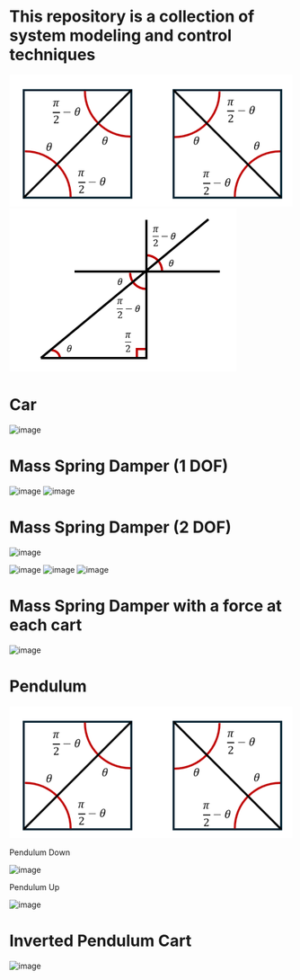 # This repository is a collection of system modeling and control techniques
![image](https://github.com/Tolemy21/Control-Systems/blob/main/Media/Angles%20Part%201.PNG)
![image](https://github.com/Tolemy21/Control-Systems/blob/main/Media/Angles%20Part%202.PNG)

# Car
![image](https://github.com/tnibi/Control-Systems/blob/main/Media/Car%20Media/1DOF_Car.PNG)

# Mass Spring Damper (1 DOF)
![image](https://github.com/tnibi/Control-Systems/blob/main/Media/Mass%20Spring%20Damper%20Media/1DOF_Mass_Spring_Damper.PNG) 
![image](https://github.com/tnibi/Control-Systems/blob/main/Media/Mass%20Spring%20Damper%20Media/1DOF_Mass_Spring_Damper_Cases.PNG)

# Mass Spring Damper (2 DOF)
![image](https://github.com/tnibi/Control-Systems/blob/main/Media/Mass%20Spring%20Damper%20Media/2DOF_Mass_Spring_Damper.PNG)

![image](https://github.com/tnibi/Control-Systems/blob/main/Media/Mass%20Spring%20Damper%20Media/2DOF_Mass_Spring_Damper_Cases%20Part%201.PNG)
![image](https://github.com/tnibi/Control-Systems/blob/main/Media/Mass%20Spring%20Damper%20Media/2DOF_Mass_Spring_Damper_Cases%20Part%201.PNG)
![image](https://github.com/tnibi/Control-Systems/blob/main/Media/Mass%20Spring%20Damper%20Media/2DOF_Mass_Spring_Damper_Cases%20Part%202.PNG)

# Mass Spring Damper with a force at each cart
![image](https://github.com/tnibi/Control-Systems/blob/main/Media/Mass%20Spring%20Damper%20Media/2DOF_Mass_Spring_Damper%20With%20Multiple%20Forces.PNG)

# Pendulum 
![image](https://github.com/Tolemy21/Control-Systems/blob/main/Media/Angles%20Part%201.PNG)

Pendulum Down

![image](https://github.com/tnibi/Control-Systems/blob/main/Media/Pendulum%20Media/1DOF_Pendulum_down.PNG)

Pendulum Up

![image](https://github.com/tnibi/Control-Systems/blob/main/Media/Pendulum%20Media/1DOF_Pendulum_up.PNG)

# Inverted Pendulum Cart
![image](https://github.com/tnibi/Control-Systems/blob/main/Media/Inverted%20Pendulum%20Cart%20Media/2DOF_Inverted%20Pendulum_Cart.PNG)
